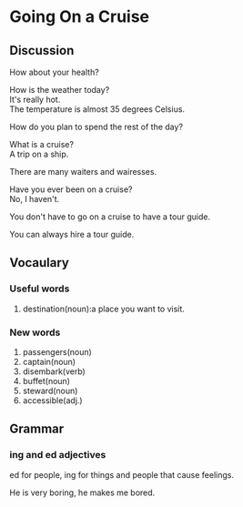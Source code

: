 # Going On a Cruise
## Discussion
How about your health?  

How is the weather today?  
It's really hot.  
The temperature is almost 35 degrees Celsius. 

How do you plan to spend the rest of the day?  

What is a cruise?  
A trip on a ship.  

There are many waiters and wairesses.  

Have you ever been on a cruise?  
No, I haven't.  

You don't have to go on a cruise to have a tour guide.  

You can always hire a tour guide.  



## Vocaulary
### Useful words
1. destination(noun):a place you want to visit.

### New words
1. passengers(noun)
1. captain(noun)
1. disembark(verb)
1. buffet(noun)
1. steward(noun)
1. accessible(adj.)

## Grammar
### ing and ed adjectives
ed for people, ing for things and people that cause feelings.

He is very boring, he makes me bored.  
